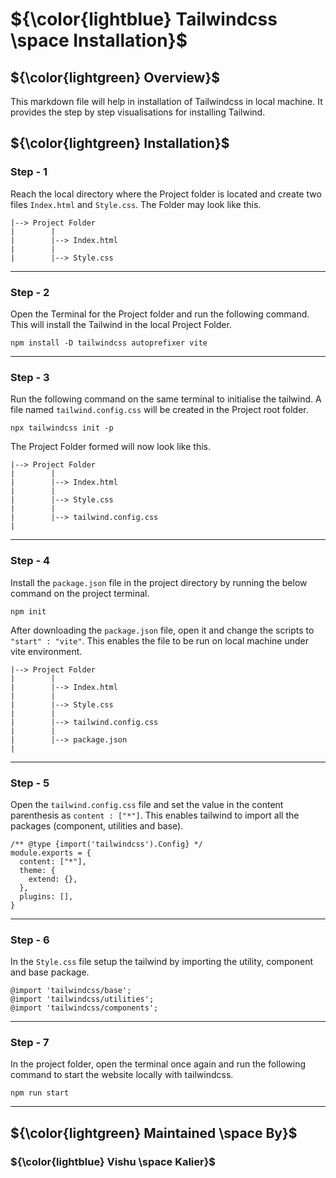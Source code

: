# ${\color{lightblue} Tailwindcss \space Installation}$

## ${\color{lightgreen} Overview}$
This markdown file will help in installation of Tailwindcss in local machine. It provides the step by step visualisations for installing Tailwind.

## ${\color{lightgreen} Installation}$

### Step - 1
Reach the local directory where the Project folder is located and create two files `Index.html` and `Style.css`. The Folder may look like this.

    |--> Project Folder
    |        |
    |        |--> Index.html
    |        |
    |        |--> Style.css

----

### Step - 2

Open the Terminal for the Project folder and run the following command. This will install the Tailwind in the local Project Folder.

    npm install -D tailwindcss autoprefixer vite

----

### Step - 3
Run the following command on the same terminal to initialise the tailwind. A file named `tailwind.config.css` will be created in the Project root folder.
    
    npx tailwindcss init -p

The Project Folder formed will now look like this.

    |--> Project Folder
    |        |
    |        |--> Index.html
    |        |
    |        |--> Style.css
    |        |
    |        |--> tailwind.config.css
    |

----

### Step - 4
Install the `package.json` file in the project directory by running the below command on the project terminal.

    npm init

After downloading the `package.json` file, open it and change the scripts to `"start" : "vite"`. This enables the file to be run on local machine under vite environment.

    |--> Project Folder
    |        |
    |        |--> Index.html
    |        |
    |        |--> Style.css
    |        |
    |        |--> tailwind.config.css
    |        |
    |        |--> package.json
    |

----

### Step - 5
Open the `tailwind.config.css` file and set the value in the content parenthesis as `content : ["*"]`. This enables tailwind to import all the packages (component, utilities and base).

    /** @type {import('tailwindcss').Config} */
    module.exports = {
      content: ["*"],
      theme: {
        extend: {},
      },
      plugins: [],
    }

----

### Step - 6

In the `Style.css` file setup the tailwind by importing the utility, component and base package.

    @import 'tailwindcss/base';
    @import 'tailwindcss/utilities';
    @import 'tailwindcss/components';

----

### Step - 7
In the project folder, open the terminal once again and run the following command to start the website locally with tailwindcss.

    npm run start

----

## ${\color{lightgreen} Maintained \space By}$
### ${\color{lightblue} Vishu \space Kalier}$

















